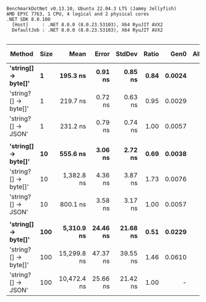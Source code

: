 ```

BenchmarkDotNet v0.13.10, Ubuntu 22.04.3 LTS (Jammy Jellyfish)
AMD EPYC 7763, 1 CPU, 4 logical and 2 physical cores
.NET SDK 8.0.100
  [Host]     : .NET 8.0.0 (8.0.23.53103), X64 RyuJIT AVX2
  DefaultJob : .NET 8.0.0 (8.0.23.53103), X64 RyuJIT AVX2


```
| Method               | Size | Mean        | Error    | StdDev   | Ratio | Gen0   | Allocated | Alloc Ratio |
|--------------------- |----- |------------:|---------:|---------:|------:|-------:|----------:|------------:|
| **&#39;string[] → byte[]&#39;**  | **1**    |    **195.3 ns** |  **0.91 ns** |  **0.85 ns** |  **0.84** | **0.0024** |     **208 B** |        **0.43** |
| &#39;string?[] → byte[]&#39; | 1    |    219.7 ns |  0.72 ns |  0.63 ns |  0.95 | 0.0029 |     240 B |        0.49 |
| &#39;string?[] → JSON&#39;   | 1    |    231.2 ns |  0.79 ns |  0.74 ns |  1.00 | 0.0057 |     488 B |        1.00 |
|                      |      |             |          |          |       |        |           |             |
| **&#39;string[] → byte[]&#39;**  | **10**   |    **555.6 ns** |  **3.06 ns** |  **2.72 ns** |  **0.69** | **0.0038** |     **360 B** |        **0.74** |
| &#39;string?[] → byte[]&#39; | 10   |  1,382.8 ns |  4.36 ns |  3.87 ns |  1.73 | 0.0076 |     680 B |        1.39 |
| &#39;string?[] → JSON&#39;   | 10   |    800.1 ns |  3.58 ns |  3.17 ns |  1.00 | 0.0057 |     488 B |        1.00 |
|                      |      |             |          |          |       |        |           |             |
| **&#39;string[] → byte[]&#39;**  | **100**  |  **5,310.9 ns** | **24.46 ns** | **21.68 ns** |  **0.51** | **0.0229** |    **2336 B** |        **4.79** |
| &#39;string?[] → byte[]&#39; | 100  | 15,299.8 ns | 47.37 ns | 39.55 ns |  1.46 | 0.0610 |    5536 B |       11.34 |
| &#39;string?[] → JSON&#39;   | 100  | 10,472.4 ns | 25.66 ns | 21.42 ns |  1.00 |      - |     488 B |        1.00 |
